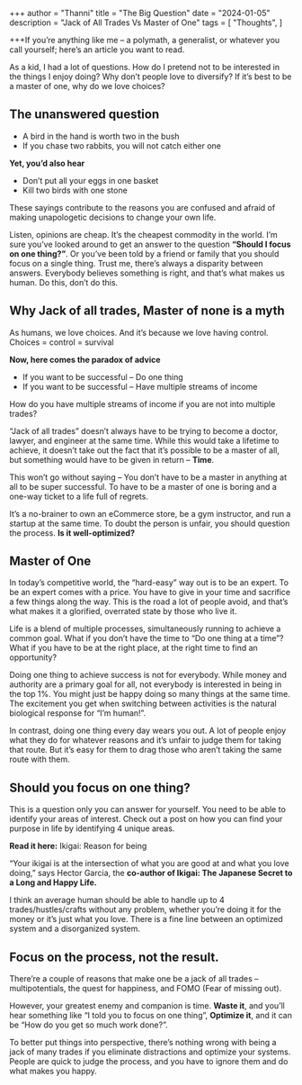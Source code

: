 +++
author = "Thanni"
title = "The Big Question"
date = "2024-01-05"
description = "Jack of All Trades Vs Master of One"
tags = [
"Thoughts",
]

+++If you’re anything like me – a polymath, a generalist, or whatever you call yourself; here’s an article you want to read.

As a kid, I had a lot of questions. How do I pretend not to be interested in the things I enjoy doing? Why don’t people love to diversify? If it’s best to be a master of one, why do we love choices?

<!--more-->

## **The unanswered question**

- A bird in the hand is worth two in the bush
- If you chase two rabbits, you will not catch either one

**Yet, you’d also hear**

- Don’t put all your eggs in one basket
- Kill two birds with one stone

These sayings contribute to the reasons you are confused and afraid of making unapologetic decisions to change your own life.

Listen, opinions are cheap. It’s the cheapest commodity in the world. I’m sure you’ve looked around to get an answer to the question **“Should I focus on one thing?”**. Or you’ve been told by a friend or family that you should focus on a single thing. Trust me, there’s always a disparity between answers. Everybody believes something is right, and that’s what makes us human. Do this, don’t do this.

## **Why Jack of all trades, Master of none is a myth**

As humans, we love choices. And it’s because we love having control. Choices = control = survival

**Now, here comes the paradox of advice**

- If you want to be successful – Do one thing
- If you want to be successful – Have multiple streams of income

How do you have multiple streams of income if you are not into multiple trades?

“Jack of all trades” doesn’t always have to be trying to become a doctor, lawyer, and engineer at the same time. While this would take a lifetime to achieve, it doesn’t take out the fact that it’s possible to be a master of all, but something would have to be given in return – **Time**.

This won’t go without saying – You don’t have to be a master in anything at all to be super successful. To have to be a master of one is boring and a one-way ticket to a life full of regrets.

It’s a no-brainer to own an eCommerce store, be a gym instructor, and run a startup at the same time. To doubt the person is unfair, you should question the process. **Is it well-optimized?**

## **Master of One**

In today’s competitive world, the “hard-easy” way out is to be an expert. To be an expert comes with a price. You have to give in your time and sacrifice a few things along the way. This is the road a lot of people avoid, and that’s what makes it a glorified, overrated state by those who live it.

Life is a blend of multiple processes, simultaneously running to achieve a common goal. What if you don’t have the time to “Do one thing at a time”? What if you have to be at the right place, at the right time to find an opportunity?

Doing one thing to achieve success is not for everybody. While money and authority are a primary goal for all, not everybody is interested in being in the top 1%. You might just be happy doing so many things at the same time. The excitement you get when switching between activities is the natural biological response for “I’m human!”.

In contrast, doing one thing every day wears you out. A lot of people enjoy what they do for whatever reasons and it’s unfair to judge them for taking that route. But it’s easy for them to drag those who aren’t taking the same route with them.

## **Should you focus on one thing?**

This is a question only you can answer for yourself. You need to be able to identify your areas of interest. Check out a post on how you can find your purpose in life by identifying 4 unique areas.

**Read it here:** Ikigai: Reason for being

“Your ikigai is at the intersection of what you are good at and what you love doing,” says Hector Garcia, the **co-author of Ikigai: The Japanese Secret to a Long and Happy Life.**

I think an average human should be able to handle up to 4 trades/hustles/crafts without any problem, whether you’re doing it for the money or it’s just what you love. There is a fine line between an optimized system and a disorganized system.

## **Focus on the process, not the result.**

There’re a couple of reasons that make one be a jack of all trades – multipotentials, the quest for happiness, and FOMO (Fear of missing out).

However, your greatest enemy and companion is time. **Waste it**, and you’ll hear something like “I told you to focus on one thing”, **Optimize it**, and it can be “How do you get so much work done?”.

To better put things into perspective, there’s nothing wrong with being a jack of many trades if you eliminate distractions and optimize your systems. People are quick to judge the process, and you have to ignore them and do what makes you happy.
